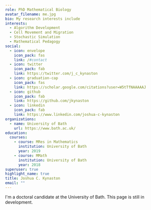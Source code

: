 ```yaml
---
role: PhD Mathematical Biology
avatar_filename: me.jpg
bio: My research interests include
interests:
  - Algorithm Development
  - Cell Movement and Migration
  - Stochastic Simulation
  - Mathematical Pedagogy
social:
  - icon: envelope
    icon_pack: fas
    link: /#contact
  - icon: twitter
    icon_pack: fab
    link: https://twitter.com/j_c_kynaston
  - icon: graduation-cap
    icon_pack: fas
    link: https://scholar.google.com/citations?user=W5tTfNAAAAAJ
  - icon: github
    icon_pack: fab
    link: https://github.com/jkynaston
  - icon: linkedin
    icon_pack: fab
    link: https://www.linkedin.com/joshua-c-kynaston
organizations:
  - name: University of Bath
    url: https://www.bath.ac.uk/
education:
  courses:
    - course: MRes in Mathematics
      institution: University of Bath
      year: 2019
    - course: MMath
      institution: University of Bath
      year: 2018
superuser: true
highlight_name: true
title: Joshua C. Kynaston
email: ""
---
```

I'm a doctoral candidate at the University of Bath. This page is still in development.